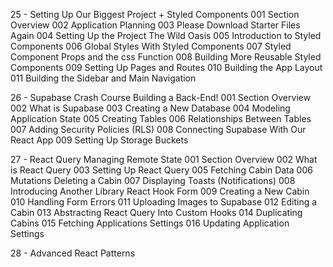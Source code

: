 25 - Setting Up Our Biggest Project + Styled Components
001 Section Overview
002 Application Planning
003 Please Download Starter Files Again
004 Setting Up the Project The Wild Oasis
005 Introduction to Styled Components
006 Global Styles With Styled Components
007 Styled Component Props and the css Function
008 Building More Reusable Styled Components
009 Setting Up Pages and Routes
010 Building the App Layout
011 Building the Sidebar and Main Navigation

26 - Supabase Crash Course Building a Back-End!
001 Section Overview
002 What is Supabase
003 Creating a New Database
004 Modeling Application State
005 Creating Tables
006 Relationships Between Tables
007 Adding Security Policies (RLS)
008 Connecting Supabase With Our React App
009 Setting Up Storage Buckets

27 - React Query Managing Remote State
001 Section Overview
002 What is React Query
003 Setting Up React Query
005 Fetching Cabin Data
006 Mutations Deleting a Cabin
007 Displaying Toasts (Notifications)
008 Introducing Another Library React Hook Form
009 Creating a New Cabin
010 Handling Form Errors
011 Uploading Images to Supabase
012 Editing a Cabin
013 Abstracting React Query Into Custom Hooks
014 Duplicating Cabins
015 Fetching Applications Settings
016 Updating Application Settings

28 - Advanced React Patterns